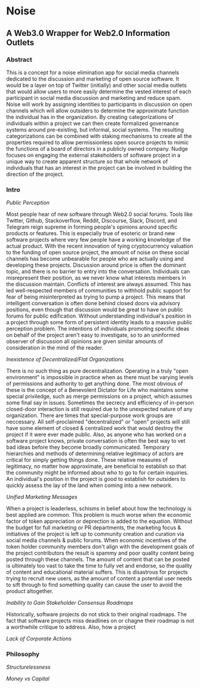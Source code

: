 # Noise
## A Web3.0 Wrapper for Web2.0 Information Outlets 

### Abstract

This is a concept for a noise elimination app for social media channels dedicated to the discussion and marketing of open source software. It would be a layer on top of Twitter (initially) and other social media outlets that would allow users to more easily determine the vested interest of each participant in social media discussion and marketing and reduce spam. Noise will work by assigning identities to participants in discussion on open channels which will allow outsiders to determine the approximate function the individual has in the organization. By creating categorizations of individuals within a project we can then create formalized governance systems around pre-existing, but informal, social systems. The resulting categorizations can be combined with staking mechanisms to create all the properties required to allow permissionless open source projects to mimic the functions of a board of directors in a publicly owned company. Nudge focuses on engaging the external stakeholders of software project in a unique way to create apparent structure so that whole network of individuals that has an interest in the project can be involved in building the direction of the project.

### Intro

_Public Perception_

Most people hear of new software through Web2.0 social forums. Tools like Twitter, Github, Stackoverflow, Reddit, Discourse, Slack, Discord, and Telegram reign supreme in forming people's opinions around specific products or features. This is especially true of esoteric or brand new software projects where very few people have a working knowledge of the actual product. With the recent innovation of tying cryptocurrency valuation to the funding of open source project, the amount of noise on these social channels has become unbearable for people who are actually using and developing these projects. Discussion around price is often the dominant topic, and there is no barrier to entry into the conversation. Individuals can misrepresent their position, as we never know what interests members in the discussion maintain. Conflicts of interest are always assumed. This has led well-respected members of communities to withhold public support for fear of being misinterpreted as trying to pump a project. This means that intelligent conversation is often done behind closed doors via advisory positions, even though that discussion would be great to have on public forums for public edification. Without understanding individual's position in a project through some form of persistent identity leads to a massive public perception problem. The intentions of individuals promoting specific ideas on behalf of the project aren't easy to investigate, so to an uninformed observer of discussion all opinions are given similar amounts of consideration in the mind of the reader.

_Inexistence of Decentralized/Flat Organizations_

There is no such thing as pure decentralization. Operating in a truly "open environment" is impossible in practice when as there must be varying levels of permissions and authority to get anything done. The most obvious of these is the concept of a Benevolent Dictator for Life who maintains some special priviledge, such as merge permissions on a project, which assumes some final say in issues.  Sometimes the secrecy and efficiency of in-person closed-door interaction is still required due to the unexpected nature of any organization. There are times that special-purpose work groups are neccessary. All self-proclaimed "decentralized" or "open" projects will still have some element of closed & centralized work that would destroy the project if it were ever made public. Also, as anyone who has worked on a software project knows, private conversation is often the best way to vet bad ideas before they become broadly communicated. Temporary hierarchies and methods of determining relative legitimacy of actors are critical for simply getting things done. These relative measures of legitimacy, no matter how approximate, are beneficial to establish so that the community might be informed about who to go to for certain inquiries. An individual's position in the project is good to establish for outsiders to quickly assess the lay of the land when coming into a new network.

_Unified Marketing Messages_

When a project is leaderless, schisms in belief about how the technology is best applied are common. This problem is much worse when the economic factor of token appreciation or deprection is added to the equation. Without the budget for full marketing or PR departments, the marketing focus & initiatives of the project is left up to community creation and curation via social media channels & public forums. When economic incentives of the token holder community members don't align with the development goals of the project contributors the result is spammy and poor quality content being posted through these channels. The amount of content that can be posted is ultimately too vast to take the time to fully vet and endorse, so the quality of content and educational material suffers. This is disastrous for projects trying to recruit new users, as the amount of content a potential user needs to sift through to find something quality can cause the user to avoid the product altogether. 

_Inability to Gain Stakeholder Consensus Roadmaps_

Historically, software projects do not stick to their original roadmaps. The fact that software projects miss deadlines on or chagne their roadmap is not a worthwhile critique to address. Also, how a project

_Lack of Corporate Actions_

### Philosophy

_Structurelessness_

_Money vs Capital_


